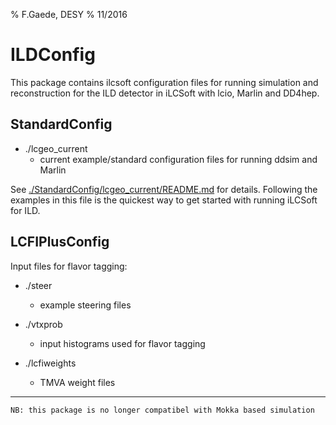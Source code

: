 % F.Gaede, DESY
% 11/2016

# ILDConfig 

This package contains ilcsoft configuration files for running 
simulation and reconstruction for the ILD detector 
in iLCSoft with lcio, Marlin and DD4hep.

## StandardConfig

- ./lcgeo_current
	- current example/standard configuration files for running ddsim and Marlin
	
See [./StandardConfig/lcgeo_current/README.md](./StandardConfig/lcgeo_current/README.md) for details.
Following the examples in this file is the quickest way to get started with running iLCSoft for ILD.
     
    

## LCFIPlusConfig

Input files for flavor tagging:

- ./steer
	- example steering files

- ./vtxprob
	- input histograms used for flavor tagging

- ./lcfiweights
	- TMVA weight files


 ---------------------------
 
	NB: this package is no longer compatibel with Mokka based simulation
